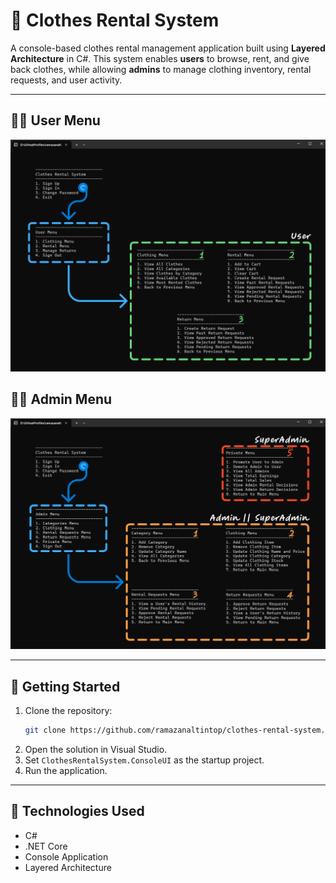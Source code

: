 # 👗 Clothes Rental System

A console-based clothes rental management application built using **Layered Architecture** in C#. This system enables **users** to browse, rent, and give back clothes, while allowing **admins** to manage clothing inventory, rental requests, and user activity.

---

## 🙋‍♂️ User Menu

![User Menu](UserMenu0.png "User Menu")

## 🧑‍💻 Admin Menu

![Admin Menu](AdminMenu0.png "Admin Menu")

---

## 🚀 Getting Started

1. Clone the repository:
   ```bash
   git clone https://github.com/ramazanaltintop/clothes-rental-system.git
   ```
2. Open the solution in Visual Studio.
3. Set `ClothesRentalSystem.ConsoleUI` as the startup project.
4. Run the application.

---

## 📌 Technologies Used

- C#
- .NET Core
- Console Application
- Layered Architecture
